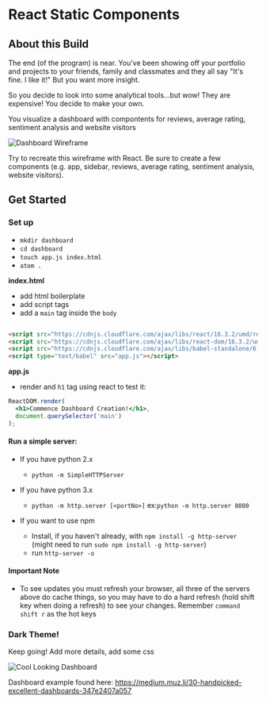 # React Static Components

## About this Build

The end (of the program) is near. You've been showing off your portfolio and projects to your friends, family and classmates and they all say "It's fine. I like it!" But you want more insight.

So you decide to look into some analytical tools...but wow! They are expensive! You decide to make your own.

You visualize a dashboard with compontents for reviews, average rating, sentiment analysis and website visitors

![Dashboard Wireframe](https://i.imgur.com/5mCo2tV.png)

Try to recreate this wireframe with React. Be sure to create a few components (e.g. app, sidebar, reviews, average rating, sentiment analysis, website visitors).


## Get Started

### Set up
- `mkdir dashboard`
- `cd dashboard `
- `touch app.js index.html`
- `atom .`

**index.html**
- add html boilerplate
- add script tags
- add a `main` tag inside the `body`

```html

<script src="https://cdnjs.cloudflare.com/ajax/libs/react/16.3.2/umd/react.production.min.js"></script>
<script src="https://cdnjs.cloudflare.com/ajax/libs/react-dom/16.3.2/umd/react-dom.production.min.js"></script>
<script src="https://cdnjs.cloudflare.com/ajax/libs/babel-standalone/6.26.0/babel.min.js"></script>
<script type="text/babel" src="app.js"></script>
```

**app.js**

- render and `h1` tag using react to test it:

```jsx
ReactDOM.render(
  <h1>Commence Dashboard Creation!</h1>,
  document.querySelector('main')
);
```

#### Run a simple server:
- If you have python 2.x
  - `python -m SimpleHTTPServer`

- If you have python 3.x
  - `python -m http.server [<portNo>]`
    ex:`python -m http.server 8080`

- If you want to use npm
    - Install, if you haven't already, with `npm install -g http-server` (might need to run `sudo npm install -g http-server`)
    - run `http-server -o`

#### Important Note
- To see updates you must refresh your browser, all three of the servers above do cache things, so you may have to do a hard refresh (hold shift key when doing a refresh) to see your changes. Remember `command shift r` as the hot keys



### Dark Theme!

Keep going! Add more details, add some css

![Cool Looking Dashboard](https://i.imgur.com/3kPnrAq.png)

Dashboard example found here: https://medium.muz.li/30-handpicked-excellent-dashboards-347e2407a057